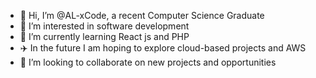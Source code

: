 - 👋 Hi, I’m @AL-xCode, a recent Computer Science Graduate
- 👀 I’m interested in software development
- 🌱 I’m currently learning React js and PHP
- ✈️ In the future I am hoping to explore cloud-based projects and AWS
- 💞️ I’m looking to collaborate on new projects and opportunities


<!---
AL-xCode/AL-xCode is a ✨ special ✨ repository because its `README.md` (this file) appears on your GitHub profile.
You can click the Preview link to take a look at your changes.
--->
